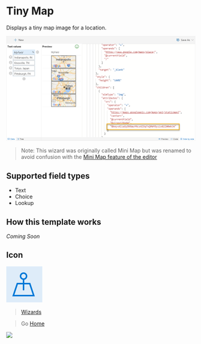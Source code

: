# Tiny Map

Displays a tiny map image for a location.

![Tiny Map Wizard](../assets/WizardTinyMap.png)

> Note: This wizard was originally called Mini Map but was renamed to avoid confusion with the [Mini Map feature of the editor](../editor/properties)

## Supported field types
- Text
- Choice
- Lookup

## How this template works

_Coming Soon_

## Icon

![Icon](../assets/icons/MapPin.png)

> [Wizards](./index.md)

> Go [Home](../index.md)

![](https://telemetry.sharepointpnp.com/sp-dev-solutions/solutions/ColumnFormatter/wiki/Wizards/TinyMap)